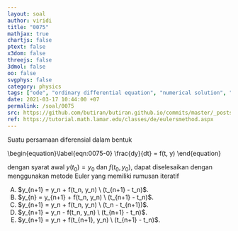 ```yaml
---
layout: soal
author: viridi
title: "0075"
mathjax: true
chartjs: false
ptext: false
x3dom: false
threejs: false
3dmol: false
oo: false
svgphys: false
category: physics
tags: ["ode", "ordinary differential equation", "numerical solution", "euler method", "fi3201", "2020-1"]
date: 2021-03-17 10:44:00 +07
permalink: /soal/0075
src: https://github.com/butiran/butiran.github.io/commits/master/_posts/soal/04/2021-03-17-euler-method-0.md
ref: https://tutorial.math.lamar.edu/classes/de/eulersmethod.aspx
---
```

Suatu persamaan diferensial dalam bentuk

\begin{equation}\label{eqn:0075-0}
\frac{dy}{dt} = f(t, y)
\end{equation}

dengan syarat awal $y(t_0) = y_0$ dan $f(t_0, y_0)$, dapat diselesaikan dengan menggunakan metode Euler yang memiliki rumusan iteratif

<ol type="A">
<li>$y_{n+1} = y_n + f(t_n, y_n) \ (t_{n+1} - t_n)$.
<li>$y_{n} = y_{n+1} + f(t_n, y_n) \ (t_{n+1} - t_n)$.
<li>$y_{n+1} = y_n + f(t_n, y_n) \ (t_n - t_{n+1})$.
<li>$y_{n+1} = y_n - f(t_n, y_n) \ (t_{n+1} - t_n)$.
<li>$y_{n+1} = y_n + f(t_{n+1}, y_n) \ (t_{n+1} - t_n)$.
